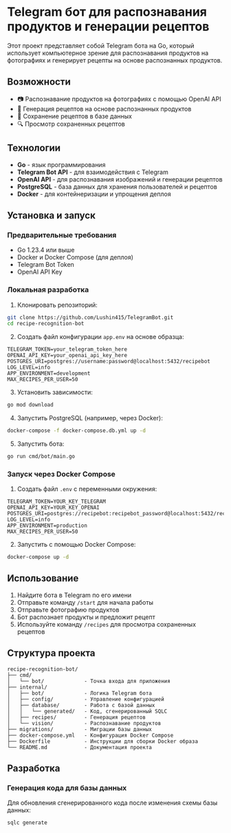 # Telegram бот для распознавания продуктов и генерации рецептов

Этот проект представляет собой Telegram бота на Go, который использует компьютерное зрение для распознавания продуктов на фотографиях и генерирует рецепты на основе распознанных продуктов.

## Возможности

- 📷 Распознавание продуктов на фотографиях с помощью OpenAI API
- 🍲 Генерация рецептов на основе распознанных продуктов
- 📝 Сохранение рецептов в базе данных
- 🔍 Просмотр сохраненных рецептов

## Технологии

- **Go** - язык программирования
- **Telegram Bot API** - для взаимодействия с Telegram
- **OpenAI API** - для распознавания изображений и генерации рецептов
- **PostgreSQL** - база данных для хранения пользователей и рецептов
- **Docker** - для контейнеризации и упрощения деплоя

## Установка и запуск

### Предварительные требования

- Go 1.23.4 или выше
- Docker и Docker Compose (для деплоя)
- Telegram Bot Token
- OpenAI API Key

### Локальная разработка

1. Клонировать репозиторий:

```bash
git clone https://github.com/Lushin415/TelegramBot.git
cd recipe-recognition-bot
```

2. Создать файл конфигурации `app.env` на основе образца:

```
TELEGRAM_TOKEN=your_telegram_token_here
OPENAI_API_KEY=your_openai_api_key_here
POSTGRES_URI=postgres://username:password@localhost:5432/recipebot
LOG_LEVEL=info
APP_ENVIRONMENT=development
MAX_RECIPES_PER_USER=50
```

3. Установить зависимости:

```bash
go mod download
```

4. Запустить PostgreSQL (например, через Docker):

```bash
docker-compose -f docker-compose.db.yml up -d
```

5. Запустить бота:

```bash
go run cmd/bot/main.go
```

### Запуск через Docker Compose

1. Создать файл `.env` с переменными окружения:

```
TELEGRAM_TOKEN=YOUR_KEY_TELEGRAM
OPENAI_API_KEY=YOUR_KEY_OPENAI
POSTGRES_URI=postgres://recipebot:recipebot_password@localhost:5432/recipebot
LOG_LEVEL=info
APP_ENVIRONMENT=production
MAX_RECIPES_PER_USER=50
```

2. Запустить с помощью Docker Compose:

```bash
docker-compose up -d
```

## Использование

1. Найдите бота в Telegram по его имени
2. Отправьте команду `/start` для начала работы
3. Отправьте фотографию продуктов
4. Бот распознает продукты и предложит рецепт
5. Используйте команду `/recipes` для просмотра сохраненных рецептов

## Структура проекта

```
recipe-recognition-bot/
├── cmd/
│   └── bot/             - Точка входа для приложения
├── internal/
│   ├── bot/             - Логика Telegram бота
│   ├── config/          - Управление конфигурацией
│   ├── database/        - Работа с базой данных
│   │   └── generated/   - Код, сгенерированный SQLC
│   ├── recipes/         - Генерация рецептов
│   └── vision/          - Распознавание продуктов
├── migrations/          - Миграции базы данных
├── docker-compose.yml   - Конфигурация Docker Compose
├── Dockerfile           - Инструкции для сборки Docker образа
└── README.md            - Документация проекта
```

## Разработка

### Генерация кода для базы данных

Для обновления сгенерированного кода после изменения схемы базы данных:

```bash
sqlc generate
```
